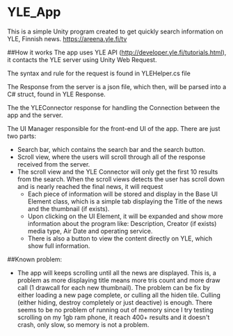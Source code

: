 # YLE_App
This is a simple Unity program created to get quickly search information on YLE, Finnish news. https://areena.yle.fi/tv

##How it works
The app uses YLE API (http://developer.yle.fi/tutorials.html), it contacts the YLE server using Unity Web Request.

The syntax and rule for the request is found in YLEHelper.cs file

The Response from the server is a json file, which then, will be parsed into a C# struct, found in YLE Response.

The the YLEConnector response for handling the Connection between the app and the server.

The UI Manager responsible for the front-end UI of the app. There are just two parts:

  - Search bar, which contains the search bar and the search button.
  - Scroll view, where the users will scroll through all of the response received from the server.
  - The scroll view and the YLE Connector will only get the first 10 results from the search. When the scroll views detects the user has scroll down and is nearly reached the final news, it will request
    - Each piece of information will be stored and display in the Base UI Element class, which is a simple tab displaying the Title of the news and the thumbnail (if exists).
    - Upon clicking on the UI Element, it will be expanded and show more information about the program like: Description, Creator (if exists) media type, Air Date and operating service.
    - There is also a button to view the content directly on YLE, which show full information. 

##Known problem:
  - The app will keeps scrolling until all the news are displayed. This is, a problem as more displaying title means more tris count and more draw call (1 drawcall for each new thumbnail). The problem can be fix by either loading a new page complete, or culling all the hiden tile. Culling (either hiding, destroy completely or just deactive) is enough. There seems to be no problem of running out of memory since I try testing scrolling on my 1gb ram phone, it reach 400+ results and it doesn't crash, only slow, so memory is not a problem.
  
